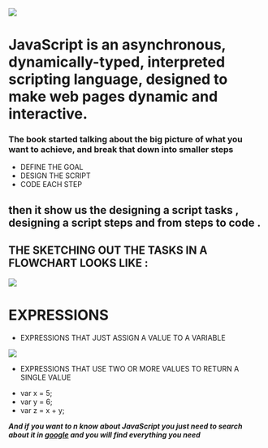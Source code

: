
![](https://careerthon.com/wp-content/uploads/2020/11/Untitled-design-35.png)

# **JavaScript** is an asynchronous, dynamically-typed, interpreted scripting language, designed to make web pages dynamic and interactive.

### The book started talking about  the big picture of what you want to achieve, and break that down into smaller steps 
- DEFINE THE GOAL 
- DESIGN THE SCRIPT 
- CODE EACH STEP 
## then it show us the designing a script tasks , designing a script steps and from steps to code . 

## THE SKETCHING OUT THE TASKS IN A FLOWCHART LOOKS LIKE :
 ![](https://d3n817fwly711g.cloudfront.net/uploads/2014/03/Order-processing-with-shipping-flowchart.png)

# EXPRESSIONS 
- EXPRESSIONS THAT JUST ASSIGN A VALUE TO A VARIABLE 

![](https://lh3.googleusercontent.com/-YXC3gtpMlko/X3HA5DHH6MI/AAAAAAAAB3Q/VYM81zAFldY-cItuj7GMYA0Xy7Fy0GWBgCLcBGAsYHQ/image.png)

- EXPRESSIONS THAT USE TWO OR MORE VALUES TO RETURN A SINGLE VALUE

* var x = 5;
* var y = 6;
* var z = x + y;



***And if you want to n know about JavaScript you just need to search about it in [google](https://www.google.com/) and you will find everything you need***

